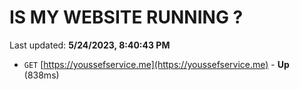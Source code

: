 # IS MY WEBSITE RUNNING ?

Last updated: **5/24/2023, 8:40:43 PM**

- `GET` [https://youssefservice.me](https://youssefservice.me) - **Up** (838ms)
